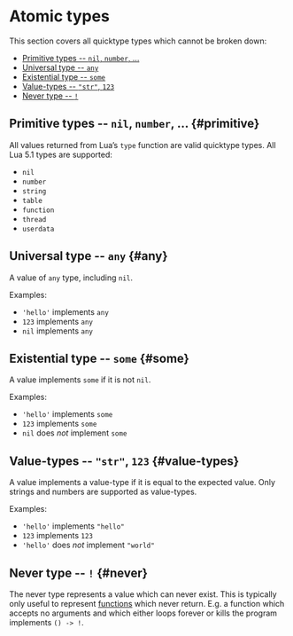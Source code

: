# Atomic types

This section covers all quicktype types which cannot be broken down:

- [Primitive types -- `nil`, `number`, ...](#primitive)
- [Universal type -- `any`](#any)
- [Existential type -- `some`](#some)
- [Value-types -- `"str"`, `123`](#value-types)
- [Never type -- `!`](#never)

## Primitive types -- `nil`, `number`, ... {#primitive}

All values returned from Lua’s `type` function are valid quicktype types.
All Lua 5.1 types are supported:

- `nil`
- `number`
- `string`
- `table`
- `function`
- `thread`
- `userdata`

## Universal type -- `any` {#any}

A value of `any` type, including `nil`.

Examples:

- `'hello'` implements `any`
- `123` implements `any`
- `nil` implements `any`

## Existential type -- `some` {#some}

A value implements `some` if it is not `nil`.

Examples:

- `'hello'` implements `some`
- `123` implements `some`
- `nil` does _not_ implement `some`

## Value-types -- `"str"`, `123` {#value-types}

A value implements a value-type if it is equal to the expected value.
Only strings and numbers are supported as value-types.

Examples:

- `'hello'` implements `"hello"`
- `123` implements `123`
- `'hello'` does _not_ implement `"world"`

## Never type -- `!` {#never}

The never type represents a value which can never exist.
This is typically only useful to represent [functions][functions] which never return.
E.g. a function which accepts no arguments and which either loops forever or kills the program implements `() -> !`.

[functions]: ./composite-types.md#functions-and-methods
